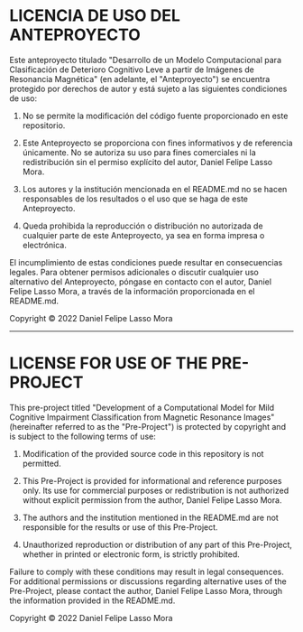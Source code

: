 # LICENCIA DE USO DEL ANTEPROYECTO

Este anteproyecto titulado "Desarrollo de un Modelo Computacional para Clasificación de Deterioro Cognitivo Leve a partir de Imágenes de Resonancia Magnética" (en adelante, el "Anteproyecto") se encuentra protegido por derechos de autor y está sujeto a las siguientes condiciones de uso:

1. No se permite la modificación del código fuente proporcionado en este repositorio.

2. Este Anteproyecto se proporciona con fines informativos y de referencia únicamente. No se autoriza su uso para fines comerciales ni la redistribución sin el permiso explícito del autor, Daniel Felipe Lasso Mora.

3. Los autores y la institución mencionada en el README.md no se hacen responsables de los resultados o el uso que se haga de este Anteproyecto.

4. Queda prohibida la reproducción o distribución no autorizada de cualquier parte de este Anteproyecto, ya sea en forma impresa o electrónica.

El incumplimiento de estas condiciones puede resultar en consecuencias legales. Para obtener permisos adicionales o discutir cualquier uso alternativo del Anteproyecto, póngase en contacto con el autor, Daniel Felipe Lasso Mora, a través de la información proporcionada en el README.md.

Copyright © 2022 Daniel Felipe Lasso Mora

-----------------------------------------------------------------------------------------------------------------------------------------------------------------------------------------------------------------------------------------------------------------------------------------------
# LICENSE FOR USE OF THE PRE-PROJECT

This pre-project titled "Development of a Computational Model for Mild Cognitive Impairment Classification from Magnetic Resonance Images" (hereinafter referred to as the "Pre-Project") is protected by copyright and is subject to the following terms of use:

1. Modification of the provided source code in this repository is not permitted.

2. This Pre-Project is provided for informational and reference purposes only. Its use for commercial purposes or redistribution is not authorized without explicit permission from the author, Daniel Felipe Lasso Mora.

3. The authors and the institution mentioned in the README.md are not responsible for the results or use of this Pre-Project.

4. Unauthorized reproduction or distribution of any part of this Pre-Project, whether in printed or electronic form, is strictly prohibited.

Failure to comply with these conditions may result in legal consequences. For additional permissions or discussions regarding alternative uses of the Pre-Project, please contact the author, Daniel Felipe Lasso Mora, through the information provided in the README.md.

Copyright © 2022 Daniel Felipe Lasso Mora
